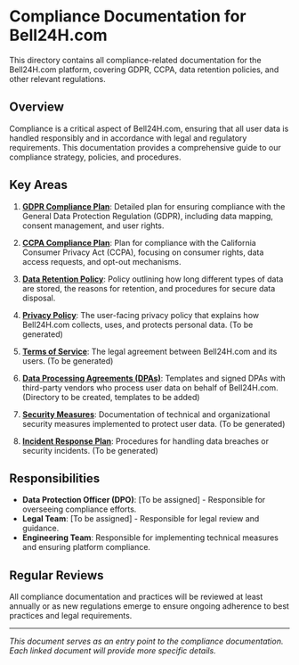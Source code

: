 # Compliance Documentation for Bell24H.com

This directory contains all compliance-related documentation for the Bell24H.com platform, covering GDPR, CCPA, data retention policies, and other relevant regulations.

## Overview

Compliance is a critical aspect of Bell24H.com, ensuring that all user data is handled responsibly and in accordance with legal and regulatory requirements. This documentation provides a comprehensive guide to our compliance strategy, policies, and procedures.

## Key Areas

1.  **[GDPR Compliance Plan](./GDPR_Compliance_Plan.md)**: Detailed plan for ensuring compliance with the General Data Protection Regulation (GDPR), including data mapping, consent management, and user rights.

2.  **[CCPA Compliance Plan](./CCPA_Compliance_Plan.md)**: Plan for compliance with the California Consumer Privacy Act (CCPA), focusing on consumer rights, data access requests, and opt-out mechanisms.

3.  **[Data Retention Policy](./Data_Retention_Policy.md)**: Policy outlining how long different types of data are stored, the reasons for retention, and procedures for secure data disposal.

4.  **[Privacy Policy](./Privacy_Policy.md)**: The user-facing privacy policy that explains how Bell24H.com collects, uses, and protects personal data. (To be generated)

5.  **[Terms of Service](./Terms_of_Service.md)**: The legal agreement between Bell24H.com and its users. (To be generated)

6.  **[Data Processing Agreements (DPAs)](./Data_Processing_Agreements/)**: Templates and signed DPAs with third-party vendors who process user data on behalf of Bell24H.com. (Directory to be created, templates to be added)

7.  **[Security Measures](./Security_Measures.md)**: Documentation of technical and organizational security measures implemented to protect user data. (To be generated)

8.  **[Incident Response Plan](./Incident_Response_Plan.md)**: Procedures for handling data breaches or security incidents. (To be generated)

## Responsibilities

-   **Data Protection Officer (DPO)**: [To be assigned] - Responsible for overseeing compliance efforts.
-   **Legal Team**: [To be assigned] - Responsible for legal review and guidance.
-   **Engineering Team**: Responsible for implementing technical measures and ensuring platform compliance.

## Regular Reviews

All compliance documentation and practices will be reviewed at least annually or as new regulations emerge to ensure ongoing adherence to best practices and legal requirements.

---

*This document serves as an entry point to the compliance documentation. Each linked document will provide more specific details.*
